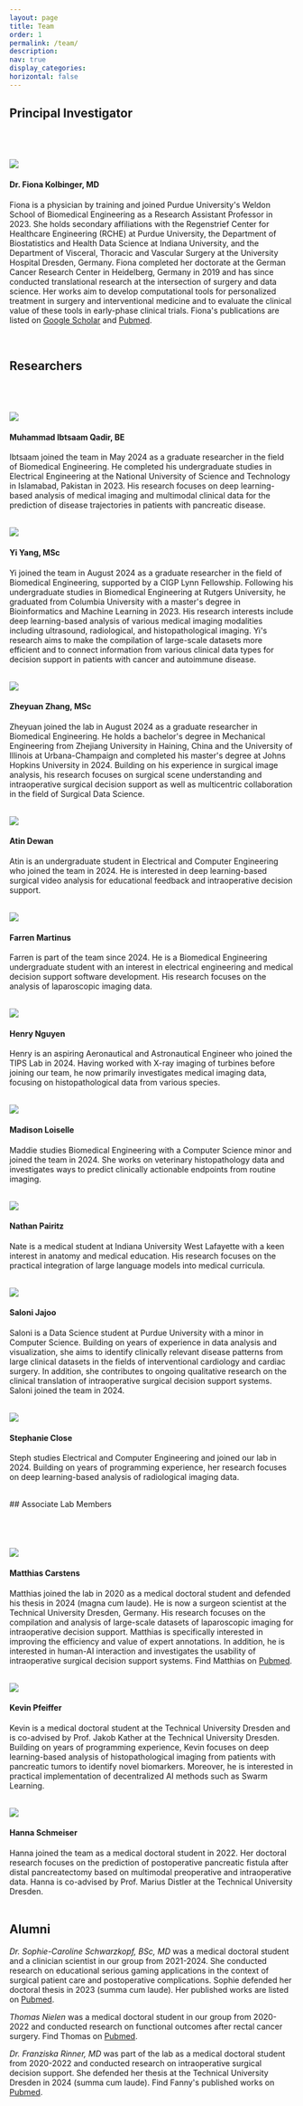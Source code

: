 ```yaml
---
layout: page
title: Team
order: 1
permalink: /team/
description: 
nav: true
display_categories: 
horizontal: false
---
```


## Principal Investigator

###### <br>

<div class="team-member">
  <img src="/assets/img/fionakolbinger2.jpeg">
  <div class="team-member-info">
    <h4>Dr. Fiona Kolbinger, MD</h4>
    <p>Fiona is a physician by training and joined Purdue University's Weldon School of Biomedical Engineering as a Research Assistant Professor in 2023. She holds secondary affiliations with the Regenstrief Center for Healthcare Engineering (RCHE) at Purdue University, the Department of Biostatistics and Health Data Science at Indiana University, and the Department of Visceral, Thoracic and Vascular Surgery at the University Hospital Dresden, Germany. Fiona completed her doctorate at the German Cancer Research Center in Heidelberg, Germany in 2019 and has since conducted translational research at the intersection of surgery and data science. Her works aim to develop computational tools for personalized treatment in surgery and interventional medicine and to evaluate the clinical value of these tools in early-phase clinical trials. Fiona's publications are listed on <a href="https://scholar.google.com/citations?hl=en&user=bH4TiGUAAAAJ">Google Scholar</a> and <a href="https://pubmed.ncbi.nlm.nih.gov/?term=kolbinger+fr">Pubmed</a>.</p>
  </div>
</div>

<br>

## Researchers

###### <br>

<div class="team-member">
  <img src="/assets/img/ibtsaamqadir.jpg">
  <div class="team-member-info">
    <h4>Muhammad Ibtsaam Qadir, BE</h4>
    <p>Ibtsaam joined the team in May 2024 as a graduate researcher in the field of Biomedical Engineering. He completed his undergraduate studies in Electrical Engineering at the National University of Science and Technology in Islamabad, Pakistan in 2023. His research focuses on deep learning-based analysis of medical imaging and multimodal clinical data for the prediction of disease trajectories in patients with pancreatic disease.</p>
  </div>
</div>

<br>

<div class="team-member">
  <img src="/assets/img/yiyang.jpeg">
  <div class="team-member-info">
    <h4>Yi Yang, MSc</h4>
    <p>Yi joined the team in August 2024 as a graduate researcher in the field of Biomedical Engineering, supported by a CIGP Lynn Fellowship. Following his undergraduate studies in Biomedical Engineering at Rutgers University, he graduated from Columbia University with a master's degree in Bioinformatics and Machine Learning in 2023. His research interests include deep learning-based analysis of various medical imaging modalities including ultrasound, radiological, and histopathological imaging. Yi's research aims to make the compilation of large-scale datasets more efficient and to connect information from various clinical data types for decision support in patients with cancer and autoimmune disease.</p>
  </div>
</div>

<br>

<div class="team-member">
  <img src="/assets/img/zheyuanzhang.jpeg">
  <div class="team-member-info">
    <h4>Zheyuan Zhang, MSc</h4>
    <p>Zheyuan joined the lab in August 2024 as a graduate researcher in Biomedical Engineering. He holds a bachelor's degree in Mechanical Engineering from Zhejiang University in Haining, China and the University of Illinois at Urbana-Champaign and completed his master's degree at Johns Hopkins University in 2024. Building on his experience in surgical image analysis, his research focuses on surgical scene understanding and intraoperative surgical decision support as well as multicentric collaboration in the field of Surgical Data Science.</p>
  </div>
</div>

<br>

<div class="team-member">
  <img src="/assets/img/atindewan.jpeg">
  <div class="team-member-info">
    <h4>Atin Dewan</h4>
    <p>Atin is an undergraduate student in Electrical and Computer Engineering who joined the team in 2024. He is interested in deep learning-based surgical video analysis for educational feedback and intraoperative decision support.</p>
  </div>
</div>

<br>

<div class="team-member">
  <img src="/assets/img/farrenmartinus.jpeg">
  <div class="team-member-info">
    <h4>Farren Martinus</h4>
    <p>Farren is part of the team since 2024. He is a Biomedical Engineering undergraduate student with an interest in electrical engineering and medical decision support software development. His research focuses on the analysis of laparoscopic imaging data.</p>
  </div>
</div>

<br>

<div class="team-member">
  <img src="/assets/img/henrynguyen.jpeg">
  <div class="team-member-info">
    <h4>Henry Nguyen</h4>
    <p>Henry is an aspiring Aeronautical and Astronautical Engineer who joined the TIPS Lab in 2024. Having worked with X-ray imaging of turbines before joining our team, he now primarily investigates medical imaging data, focusing on histopathological data from various species.</p>
  </div>
</div>

<br>

<div class="team-member">
  <img src="/assets/img/madisonloiselle.jpeg">
  <div class="team-member-info">
    <h4>Madison Loiselle</h4>
    <p>Maddie studies Biomedical Engineering with a Computer Science minor and joined the team in 2024. She works on veterinary histopathology data and investigates ways to predict clinically actionable endpoints from routine imaging.</p>
  </div>
</div>

<br>

<div class="team-member">
  <img src="/assets/img/nathanpairitz.jpeg">
  <div class="team-member-info">
    <h4>Nathan Pairitz</h4>
    <p>Nate is a medical student at Indiana University West Lafayette with a keen interest in anatomy and medical education. His research focuses on the practical integration of large language models into medical curricula.</p>
  </div>
</div>

<br>

<div class="team-member">
  <img src="/assets/img/salonijajoo.jpeg">
  <div class="team-member-info">
    <h4>Saloni Jajoo</h4>
    <p>Saloni is a Data Science student at Purdue University with a minor in Computer Science. Building on years of experience in data analysis and visualization, she aims to identify clinically relevant disease patterns from large clinical datasets in the fields of interventional cardiology and cardiac surgery. In addition, she contributes to ongoing qualitative research on the clinical translation of intraoperative surgical decision support systems. Saloni joined the team in 2024.</p>
  </div>
</div>

<br>

<div class="team-member">
  <img src="/assets/img/futurehospital.png">
  <div class="team-member-info">
    <h4>Stephanie Close</h4>
    <p>Steph studies Electrical and Computer Engineering and joined our lab in 2024. Building on years of programming experience, her research focuses on deep learning-based analysis of radiological imaging data.</p>
  </div>
</div>

<br>
## Associate Lab Members

###### <br>

<div class="team-member">
  <img src="/assets/img/matthiascarstens.jpeg">
  <div class="team-member-info">
    <h4>Matthias Carstens</h4>
    <p>Matthias joined the lab in 2020 as a medical doctoral student and defended his thesis in 2024 (magna cum laude). He is now a surgeon scientist at the Technical University Dresden, Germany. His research focuses on the compilation and analysis of large-scale datasets of laparoscopic imaging for intraoperative decision support. Matthias is specifically interested in improving the efficiency and value of expert annotations. In addition, he is interested in human-AI interaction and investigates the usability of intraoperative surgical decision support systems. Find Matthias on <a href="https://pubmed.ncbi.nlm.nih.gov/?term=matthias+carstens">Pubmed</a>.</p>
  </div>
</div>

<br>

<div class="team-member">
  <img src="/assets/img/kevinpfeiffer.png">
  <div class="team-member-info">
    <h4>Kevin Pfeiffer</h4>
    <p>Kevin is a medical doctoral student at the Technical University Dresden and is co-advised by Prof. Jakob Kather at the Technical University Dresden. Building on years of programming experience, Kevin focuses on deep learning-based analysis of histopathological imaging from patients with pancreatic tumors to identify novel biomarkers. Moreover, he is interested in practical implementation of decentralized AI methods such as Swarm Learning. </p>
  </div>
</div>

<br>

<div class="team-member">
  <img src="/assets/img/hannaschmeiser.jpeg">
  <div class="team-member-info">
    <h4>Hanna Schmeiser</h4>
    <p style="margin: 0;">Hanna joined the team as a medical doctoral student in 2022. Her doctoral research focuses on the prediction of postoperative pancreatic fistula after distal pancreatectomy based on multimodal preoperative and intraoperative data. Hanna is co-advised by Prof. Marius Distler at the Technical University Dresden. </p>
  </div>
</div>

<br>

## Alumni

*Dr. Sophie-Caroline Schwarzkopf, BSc, MD* was a medical doctoral student and a clinician scientist in our group from 2021-2024. She conducted research on educational serious gaming applications in the context of surgical patient care and postoperative complications. Sophie defended her doctoral thesis in 2023 (summa cum laude). Her published works are listed on [Pubmed](https://pubmed.ncbi.nlm.nih.gov/?term=schwarzkopf+sc).

*Thomas Nielen* was a medical doctoral student in our group from 2020-2022 and conducted research on functional outcomes after rectal cancer surgery. Find Thomas on [Pubmed](https://pubmed.ncbi.nlm.nih.gov/?term=nielen+tp).

*Dr. Franziska Rinner, MD* was part of the lab as a medical doctoral student from 2020-2022 and conducted research on intraoperative surgical decision support. She defended her thesis at the Technical University Dresden in 2024 (summa cum laude). Find Fanny's published works on [Pubmed](https://pubmed.ncbi.nlm.nih.gov/?term=franziska+rinner).

<br>
